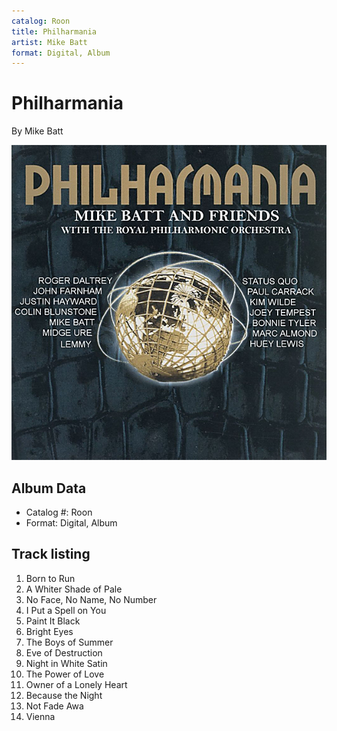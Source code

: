 ```yaml
---
catalog: Roon
title: Philharmania
artist: Mike Batt
format: Digital, Album
---
```


# Philharmania

By Mike Batt

![](../../assets/albumcovers/Mike_Batt-Philharmania.png)

## Album Data

- Catalog #: Roon
- Format: Digital, Album


## Track listing


1. Born to Run
2. A Whiter Shade of Pale
3. No Face, No Name, No Number
4. I Put a Spell on You
5. Paint It Black
6. Bright Eyes
7. The Boys of Summer
8. Eve of Destruction
9. Night in White Satin
10. The Power of Love
11. Owner of a Lonely Heart
12. Because the Night
13. Not Fade Awa
14. Vienna

